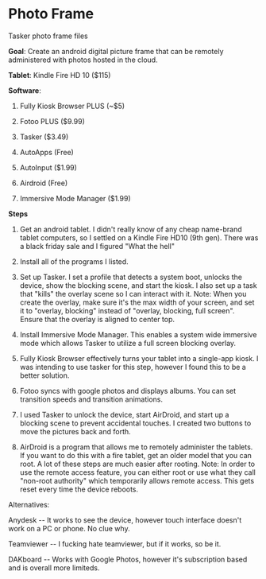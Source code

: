 # Photo Frame

Tasker photo frame files 

**Goal**: Create an android digital picture frame that can be remotely administered with photos hosted in the cloud.

**Tablet**: Kindle Fire HD 10 ($115)

**Software**:

1. Fully Kiosk Browser PLUS (~$5)

2. Fotoo PLUS ($9.99)

3. Tasker ($3.49)

4. AutoApps (Free)

5. AutoInput ($1.99)

6. Airdroid (Free)

7. Immersive Mode Manager ($1.99)

**Steps**

1. Get an android tablet. I didn't really know of any cheap name-brand tablet computers, so I settled on a Kindle Fire HD10 (9th gen). There was a black friday sale and I figured "What the hell"

2. Install all of the programs I listed.

3. Set up Tasker. I set a profile that detects a system boot, unlocks the device, show the blocking scene, and start the kiosk. I also set up a task that "kills" the overlay scene so I can interact with it. Note: When you create the overlay, make sure it's the max width of your screen, and set it to "overlay, blocking" instead of "overlay, blocking, full screen". Ensure that the overlay is aligned to center top.

4. Install Immersive Mode Manager. This enables a system wide immersive mode which allows Tasker to utilize a full screen blocking overlay.

5. Fully Kiosk Browser effectively turns your tablet into a single-app kiosk. I was intending to use tasker for this step, however I found this to be a better solution.

6. Fotoo syncs with google photos and displays albums. You can set transition speeds and transition animations.

7. I used Tasker to unlock the device, start AirDroid, and start up a blocking scene to prevent accidental touches. I created two buttons to move the pictures back and forth.

8. AirDroid is a program that allows me to remotely administer the tablets. If you want to do this with a fire tablet, get an older model that you can root. A lot of these steps are much easier after rooting. Note: In order to use the remote access feature, you can either root or use what they call "non-root authority" which temporarily allows remote access. This gets reset every time the device reboots.

Alternatives:

Anydesk -- It works to see the device, however touch interface doesn't work on a PC or phone. No clue why.

Teamviewer -- I fucking hate teamviewer, but if it works, so be it.

DAKboard -- Works with Google Photos, however it's subscription based and is overall more limiteds.
